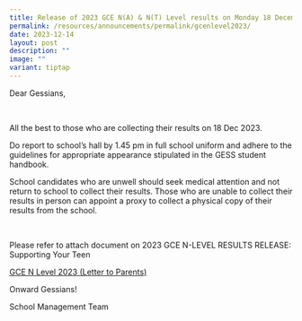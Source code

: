 ```yaml
---
title: Release of 2023 GCE N(A) & N(T) Level results on Monday 18 December 2023
permalink: /resources/announcements/permalink/gcenlevel2023/
date: 2023-12-14
layout: post
description: ""
image: ""
variant: tiptap
---
```

<p>Dear Gessians,</p><p>&nbsp;</p><p>All the best to those who are collecting their results on 18 Dec 2023.&nbsp;</p><p>Do report to school’s hall by 1.45 pm in full school uniform and adhere to the guidelines for appropriate appearance stipulated in the GESS student handbook.</p><p>School candidates who are unwell should seek medical attention and not return to school to collect their results. Those who are unable to collect their results in person can appoint a proxy to collect a physical copy of their results from the school.</p><p>&nbsp;</p><p>Please refer to attach document on 2023 GCE N-LEVEL RESULTS RELEASE: Supporting Your Teen</p><p></p><p><a href="/files/GCE_N_Level_2023__Letter_to_Parents_.pdf" rel="noopener noreferrer nofollow" target="_blank">GCE N Level 2023 (Letter to Parents)</a></p><p></p><p>Onward Gessians!</p><p>School Management Team</p>